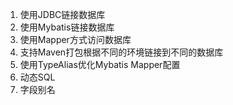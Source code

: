 1. 使用JDBC链接数据库
2. 使用Mybatis链接数据库 
3. 使用Mapper方式访问数据库
4. 支持Maven打包根据不同的环境链接到不同的数据库
5. 使用TypeAlias优化Mybatis Mapper配置
6. 动态SQL
7. 字段别名